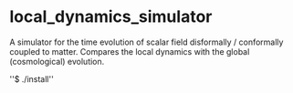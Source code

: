 # local_dynamics_simulator
A simulator for the time evolution of scalar field disformally / conformally coupled to matter. Compares the local dynamics with the global (cosmological) evolution.

''$ ./install''
